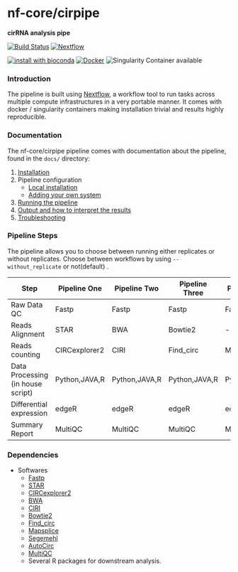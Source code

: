 # nf-core/cirpipe
**cirRNA analysis pipe**

[![Build Status](https://travis-ci.org/nf-core/cirpipe.svg?branch=master)](https://travis-ci.org/nf-core/cirpipe)
[![Nextflow](https://img.shields.io/badge/nextflow-%E2%89%A50.32.0-brightgreen.svg)](https://www.nextflow.io/)

[![install with bioconda](https://img.shields.io/badge/install%20with-bioconda-brightgreen.svg)](http://bioconda.github.io/)
[![Docker](https://img.shields.io/docker/automated/nfcore/cirpipe.svg)](https://hub.docker.com/r/nfcore/cirpipe)
![Singularity Container available](
https://img.shields.io/badge/singularity-available-7E4C74.svg)

### Introduction
The pipeline is built using [Nextflow](https://www.nextflow.io), a workflow tool to run tasks across multiple compute infrastructures in a very portable manner. It comes with docker / singularity containers making installation trivial and results highly reproducible.


### Documentation
The nf-core/cirpipe pipeline comes with documentation about the pipeline, found in the `docs/` directory:

1. [Installation](docs/installation.md)
2. Pipeline configuration
    * [Local installation](docs/configuration/local.md)
    * [Adding your own system](docs/configuration/adding_your_own.md)
3. [Running the pipeline](docs/usage.md)
4. [Output and how to interpret the results](docs/output.md)
5. [Troubleshooting](docs/troubleshooting.md)


### Pipeline Steps

The pipeline allows you to choose between running either replicates or without replicates.
Choose between workflows by using `--without_replicate` or not(default) .

| Step                                         | Pipeline One     | Pipeline Two          | Pipeline Three        | Pipeline Four         | Pipeline Five         | Pipeline Six          |
|----------------------------------------------|------------------|-----------------------|-----------------------|-----------------------|-----------------------|-----------------------|
| Raw Data QC                                  | Fastp            | Fastp                 | Fastp                 | Fastp                 | Fastp                 | Fastp                 |
| Reads Alignment                              | STAR             | BWA                   | Bowtie2               | -                     | -                     | Bowtie2               |
| Reads counting                               | CIRCexplorer2    | CIRI                  | Find_circ             | Mapsplice             | Segemehl              | AutoCirc              |
| Data Processing (in house script)            | Python,JAVA,R    | Python,JAVA,R         | Python,JAVA,R         | Python,JAVA,R         | Python,JAVA,R         | Python,JAVA,R         |
| Differential expression                      | edgeR            | edgeR                 | edgeR                 | edgeR                 | edgeR                 | edgeR                 |
| Summary Report                               | MultiQC          | MultiQC               | MultiQC               | MultiQC               | MultiQC               | MultiQC               |


### Dependencies
* Softwares
    * [Fastp](https://github.com/OpenGene/fastp)
    * [STAR](https://github.com/alexdobin/STAR)
    * [CIRCexplorer2](https://github.com/YangLab/CIRCexplorer2)
    * [BWA](https://github.com/lh3/bwa)
    * [CIRI](http://sourceforge.net/projects/ciri)
    * [Bowtie2](https://github.com/BenLangmead/bowtie2)
    * [Find_circ](https://github.com/marvin-jens/find_circ)
    * [Mapsplice](http://www.netlab.uky.edu/p/bioinfo/MapSplice2)
    * [Segemehl](http://www.bioinf.uni-leipzig.de/Software/segemehl/)
    * [AutoCirc](https://github.com/chanzhou/AutoCirc)
    * [MultiQC](https://github.com/ewels/MultiQC)
    * Several R packages for downstream analysis.